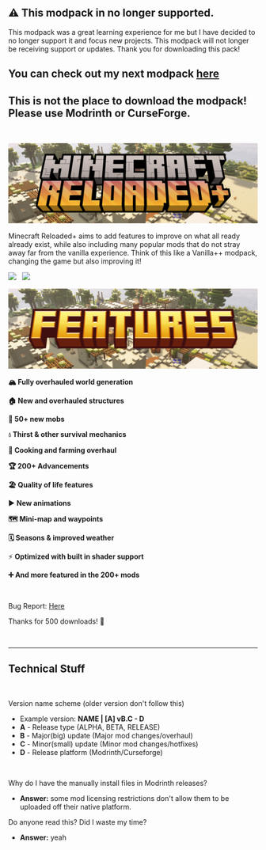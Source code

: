 **⚠️ This modpack in no longer supported.**
---------

This modpack was a great learning experience for me but I have decided to no longer support it and focus new projects. This modpack will not longer be receiving support or updates. Thank you for downloading this pack!



You can check out my next modpack [here](https://modrinth.com/project/adventures-plus)
---------

**This is not the place to download the modpack! Please use Modrinth or CurseForge.**
---------

&nbsp;

![](https://raw.githubusercontent.com/Cashtastrophe/Minecraft-Reloaded-Plus/refs/heads/main/images/logo_banner.png)

Minecraft Reloaded+ aims to add features to improve on what all ready already exist, while also including many popular mods that do not stray away far from the vanilla experience. Think of this like a Vanilla++ modpack, changing the game but also improving it!

[![](https://cdn.jsdelivr.net/npm/@intergrav/devins-badges@3/assets/compact/available/curseforge_vector.svg)](https://www.curseforge.com/minecraft/modpacks/minecraftreloaded)    [![](https://cdn.jsdelivr.net/npm/@intergrav/devins-badges@3/assets/compact/available/github_vector.svg)](https://github.com/Cashtastrophe/Minecraft-Reloaded-Plus)

![](https://raw.githubusercontent.com/Cashtastrophe/Minecraft-Reloaded-Plus/refs/heads/main/images/features_banner.png)

**🏔️ Fully overhauled world generation**

**🏠 New and overhauled structures**

**🦆 50+ new mobs**

**💧 Thirst & other survival mechanics**

**🍳 Cooking and farming overhaul**

**🏆 200+ Advancements**

**🏖️ Quality of life features**

▶️ **New animations**

**🗺️ Mini-map and waypoints**

**🗓️ Seasons & improved weather**

⚡ **Optimized with built in shader support**

**➕ And more featured in the 200+ mods**

&nbsp;

Bug Report: [Here](https://github.com/Cashtastrophe/Minecraft-Reloaded-Plus/issues/new?template=bug_report.yml) 

Thanks for 500 downloads! 💖

&nbsp;

---------
**Technical Stuff**
---------

&nbsp;

Version name scheme (older version don't follow this)
   *   Example version: **NAME | [A] vB.C - D**
   *   **A** - Release type (ALPHA, BETA, RELEASE)
   *   **B** - Major(big) update (Major mod changes/overhaul)
   *   **C** - Minor(small) update (Minor mod changes/hotfixes)
   *   **D** - Release platform (Modrinth/Curseforge)

&nbsp;

Why do I have the manually install files in Modrinth releases?
   *   **Answer:** some mod licensing restrictions don't allow them to be uploaded off their native platform.

Do anyone read this? Did I waste my time?
   *   **Answer:** yeah

